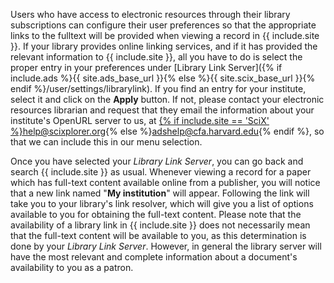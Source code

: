 Users who have access to electronic resources through their library subscriptions can configure their user preferences so that the appropriate links to the fulltext will be provided when viewing a record in {{ include.site }}. If your library provides online linking services, and if it has provided the relevant information to {{ include.site }}, all you have to do is select the proper entry in your preferences under [Library Link Server]({% if include.ads %}{{ site.ads_base_url }}{% else %}{{ site.scix_base_url }}{% endif %}/user/settings/librarylink).  If you find an entry for your institute, select it and click on the **Apply** button. If not, please contact your electronic resources librarian and request that they email the information about your institute's OpenURL server to us, at <a href="mailto:{% if include.site == 'SciX' %}help@scixplorer.org{% else %}adshelp@cfa.harvard.edu{% endif %}">{% if include.site == 'SciX' %}help@scixplorer.org{% else %}adshelp@cfa.harvard.edu{% endif %}</a>, so that we can include this in our menu selection.

Once you have selected your *Library Link Server*, you can go back and search {{ include.site }} as usual. Whenever viewing a record for a paper which has full-text content available online from a publisher, you will notice that a new link named "**My institution**" will appear. Following the link will take you to your library's link resolver, which will give you a list of options available to you for obtaining the full-text content. Please note that the availability of a library link in {{ include.site }} does not necessarily mean that the full-text content will be available to you, as this determination is done by your *Library Link Server*. However, in general the library server will have the most relevant and complete information about a document's availability to you as a patron.
